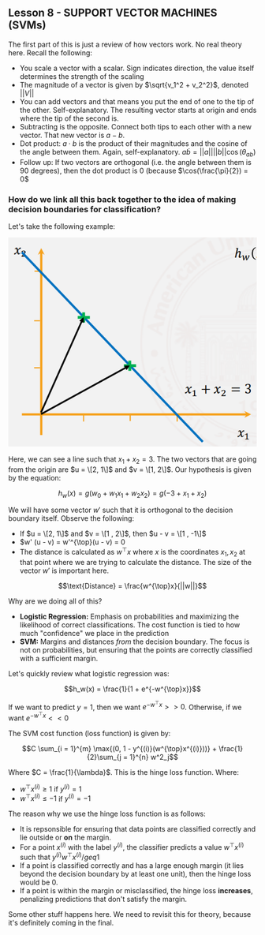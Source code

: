 ## Lesson 8 - SUPPORT VECTOR MACHINES (SVMs)

The first part of this is just a review of how vectors work. No real theory here. Recall the following: 
- You scale a vector with a scalar. Sign indicates direction, the value itself determines the strength of the scaling
- The magnitude of a vector is given by $\sqrt{v_1^2 + v_2^2}$, denoted $||V||$
- You can add vectors and that means you put the end of one to the tip of the other. Self-explanatory. The resulting vector starts at origin and ends where the tip of the second is. 
- Subtracting is the opposite. Connect both tips to each other with a new vector. That new vector is $a - b$.
- Dot product: $a \cdot b$ is the product of their magnitudes and the cosine of the angle between them. Again, self-explanatory. $a \dot b = ||a||||b|| \cos(\theta_{ab})$
- Follow up: If two vectors are orthogonal (i.e. the angle between them is 90 degrees), then the dot product is 0 (because $\cos(\frac{\pi}{2}) = 0$

### How do we link all this back together to the idea of making decision boundaries for classification?

Let's take the following example: 

![SVM example](https://github.com/DaraVaram/MLR503-Final/blob/main/Figures/SVMs.PNG)

Here, we can see a line such that $x_1 + x_2 = 3$. The two vectors that are going from the origin are $u = \[2, 1\]$ and $v = \[1, 2\]$. Our hypothesis is given by the equation: 

$$h_w(x) = g(w_0 + w_1 x_1 + w_2 x_2) = g(-3 + x_1 + x_2)$$

We will have some vector $w'$ such that it is orthogonal to the decision boundary itself. Observe the following: 

- If $u = \[2, 1\]$ and $v = \[1 , 2\]$, then $u - v = \[1 , -1\]$
- $w' (u - v) = w'^{\top}(u - v) = 0
- The distance is calculated as $w^{\top}x$ where $x$ is the coordinates $x_1, x_2$ at that point where we are trying to calculate the distance. The size of the vector $w'$ is important here.

$$\text{Distance} = \frac{w^{\top}x}{||w||}$$

Why are we doing all of this?
- **Logistic Regression:** Emphasis on probabilities and maximizing the likelihood of correct classifications. The cost function is tied to how much "confidence" we place in the prediction
- **SVM:** Margins and distances _from_ the decision boundary. The focus is not on probabilities, but ensuring that the points are correctly classified with a sufficient margin.

Let's quickly review what logistic regression was: 

$$h_w(x) = \frac{1}{1 + e^{-w^{\top}x}}$$

If we want to predict $y = 1$, then we want $e^{-w^{\top}x} >> 0$. Otherwise, if we want $e^{-w^{\top}x} << 0$

The SVM cost function (loss function) is given by: 

$$C \sum_{i = 1}^{m} \max{(0, 1 - y^{(i)}(w^{\top}x^{(i)}))} + \frac{1}{2}\sum_{j = 1}^{n} w^2_j$$

Where $C = \frac{1}{\lambda}$. This is the hinge loss function. Where: 
- $w^{\top}x^{(i)} \geq 1$ if $y^{(i)} = 1$
- $w^{\top}x^{(i)} \leq -1$ if $y^{(i)} = -1$

The reason why we use the hinge loss function is as follows: 
- It is repsonsible for ensuring that data points are classified correctly and lie outside or **on** the margin.
- For a point $x^{(i)}$ with the label $y^{(i)}$, the classifier predicts a value $w^{\top}x^{(i)}$ such that $y^{(i)}w^{\top}x^{(i)} /geq 1$
- If a point is classified correctly and has a large enough margin (it lies beyond the decision boundary by at least one unit), then the hinge loss would be 0.
- If a point is within the margin or misclassified, the hinge loss **increases**, penalizing predictions that don't satisfy the margin.

Some other stuff happens here. We need to revisit this for theory, because it's definitely coming in the final.
